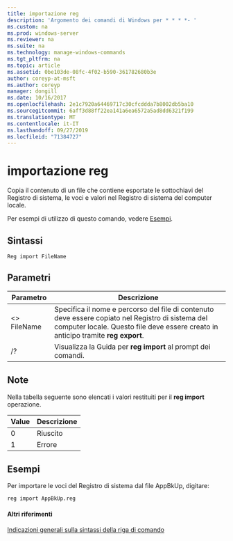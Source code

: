 ```yaml
---
title: importazione reg
description: 'Argomento dei comandi di Windows per * * * *- '
ms.custom: na
ms.prod: windows-server
ms.reviewer: na
ms.suite: na
ms.technology: manage-windows-commands
ms.tgt_pltfrm: na
ms.topic: article
ms.assetid: 0be103de-08fc-4f02-b590-361782680b3e
author: coreyp-at-msft
ms.author: coreyp
manager: dongill
ms.date: 10/16/2017
ms.openlocfilehash: 2e1c7920a64469717c30cfcddda7b8002db5ba10
ms.sourcegitcommit: 6aff3d88ff22ea141a6ea6572a5ad8dd6321f199
ms.translationtype: MT
ms.contentlocale: it-IT
ms.lasthandoff: 09/27/2019
ms.locfileid: "71384727"
---
```

# <a name="reg-import"></a>importazione reg



Copia il contenuto di un file che contiene esportate le sottochiavi del Registro di sistema, le voci e valori nel Registro di sistema del computer locale.

Per esempi di utilizzo di questo comando, vedere [Esempi](#BKMK_examples).

## <a name="syntax"></a>Sintassi

```
Reg import FileName
```

## <a name="parameters"></a>Parametri

|Parametro|Descrizione|
|---------|-----------|
|\<> FileName|Specifica il nome e percorso del file di contenuto deve essere copiato nel Registro di sistema del computer locale. Questo file deve essere creato in anticipo tramite **reg export**.|
|/?|Visualizza la Guida per **reg import** al prompt dei comandi.|

## <a name="remarks"></a>Note

Nella tabella seguente sono elencati i valori restituiti per il **reg import** operazione.

|Value|Descrizione|
|-----|-----------|
|0|Riuscito|
|1|Errore|

## <a name="BKMK_examples"></a>Esempi

Per importare le voci del Registro di sistema dal file AppBkUp, digitare:
```
reg import AppBkUp.reg
```

#### <a name="additional-references"></a>Altri riferimenti

[Indicazioni generali sulla sintassi della riga di comando](command-line-syntax-key.md)